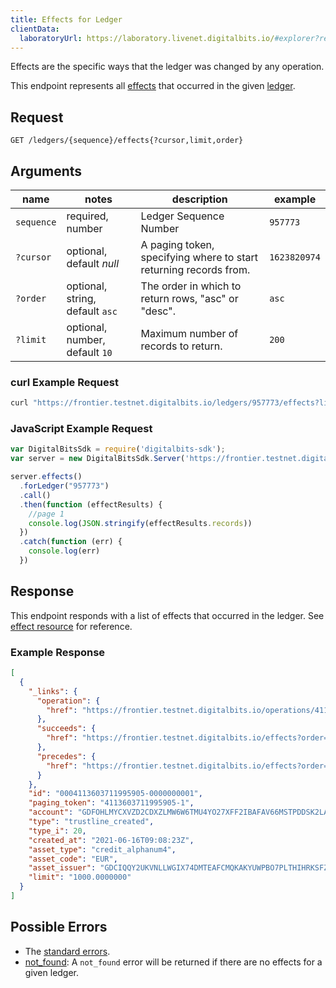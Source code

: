 ```yaml
---
title: Effects for Ledger
clientData:
  laboratoryUrl: https://laboratory.livenet.digitalbits.io/#explorer?resource=effects&endpoint=for_ledger
---
```


Effects are the specific ways that the ledger was changed by any operation.

This endpoint represents all [effects](../effect.md) that occurred in the given [ledger](../ledger.md).

## Request

```
GET /ledgers/{sequence}/effects{?cursor,limit,order}
```

## Arguments

| name | notes | description | example |
| ---- | ----- | ----------- | ------- |
| `sequence` | required, number | Ledger Sequence Number | `957773` |
| `?cursor` | optional, default _null_ | A paging token, specifying where to start returning records from. | `1623820974` |
| `?order` | optional, string, default `asc` | The order in which to return rows, "asc" or "desc". | `asc` |
| `?limit` | optional, number, default `10` | Maximum number of records to return. | `200` |

### curl Example Request

```sh
curl "https://frontier.testnet.digitalbits.io/ledgers/957773/effects?limit=1"
```

### JavaScript Example Request

```javascript
var DigitalBitsSdk = require('digitalbits-sdk');
var server = new DigitalBitsSdk.Server('https://frontier.testnet.digitalbits.io');

server.effects()
  .forLedger("957773")
  .call()
  .then(function (effectResults) {
    //page 1
    console.log(JSON.stringify(effectResults.records))
  })
  .catch(function (err) {
    console.log(err)
  })

```

## Response

This endpoint responds with a list of effects that occurred in the ledger. See [effect resource](../effect.md) for reference.

### Example Response

```json
[
  {
    "_links": {
      "operation": {
        "href": "https://frontier.testnet.digitalbits.io/operations/4113603711995905"
      },
      "succeeds": {
        "href": "https://frontier.testnet.digitalbits.io/effects?order=desc&cursor=4113603711995905-1"
      },
      "precedes": {
        "href": "https://frontier.testnet.digitalbits.io/effects?order=asc&cursor=4113603711995905-1"
      }
    },
    "id": "0004113603711995905-0000000001",
    "paging_token": "4113603711995905-1",
    "account": "GDFOHLMYCXVZD2CDXZLMW6W6TMU4YO27XFF2IBAFAV66MSTPDDSK2LAY",
    "type": "trustline_created",
    "type_i": 20,
    "created_at": "2021-06-16T09:08:23Z",
    "asset_type": "credit_alphanum4",
    "asset_code": "EUR",
    "asset_issuer": "GDCIQQY2UKVNLLWGIX74DMTEAFCMQKAKYUWPBO7PLTHIHRKSFZN7V2FC",
    "limit": "1000.0000000"
  }
]
```

## Possible Errors

- The [standard errors](../errors.md#standard-errors).
- [not_found](../errors/not-found.md): A `not_found` error will be returned if there are no effects for a given ledger.
